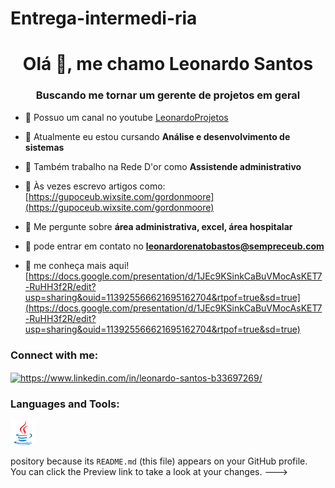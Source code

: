 # Entrega-intermedi-ria

<h1 align="center">Olá 👋, me chamo Leonardo Santos</h1>
<h3 align="center">Buscando me tornar um gerente de projetos em geral</h3>

- 🔭 Possuo um canal no youtube [LeonardoProjetos](https://www.youtube.com/@LeonardoRenatoBatosdosSantos/videos)

- 🌱 Atualmente eu estou cursando **Análise e desenvolvimento de sistemas**

- 👯 Também trabalho na Rede D'or como **Assistende administrativo**

- 📝 Às vezes escrevo artigos como: [https://gupoceub.wixsite.com/gordonmoore](https://gupoceub.wixsite.com/gordonmoore)

- 💬 Me pergunte sobre **área administrativa, excel, área hospitalar**

- 👀 pode entrar em contato no **leonardorenatobastos@sempreceub.com**

- 📄 me conheça mais aqui! [https://docs.google.com/presentation/d/1JEc9KSinkCaBuVMocAsKET7-RuHH3f2R/edit?usp=sharing&ouid=113925566621695162704&rtpof=true&sd=true](https://docs.google.com/presentation/d/1JEc9KSinkCaBuVMocAsKET7-RuHH3f2R/edit?usp=sharing&ouid=113925566621695162704&rtpof=true&sd=true)

<h3 align="left">Connect with me:</h3>
<p align="left">
<a href="https://www.linkedin.com/in/leonardo-santos-b33697269?utm_source=share&utm_campaign=share_via&utm_content=profile&utm_medium=android_app" target="blank"><img align="center" src="https://raw.githubusercontent.com/rahuldkjain/github-profile-readme-generator/master/src/images/icons/Social/linked-in-alt.svg" alt="https://www.linkedin.com/in/leonardo-santos-b33697269/" height="30" width="40" /></a>
</p>

<h3 align="left">Languages and Tools:</h3>
<p align="left"> <a href="https://www.java.com" target="_blank" rel="noreferrer"> <img src="https://raw.githubusercontent.com/devicons/devicon/master/icons/java/java-original.svg" alt="java" width="40" height="40"/> </a> </p>


<!---

- 👋 ola! Me chamo Leonardo Santos
- 👀 I’m interested in ...
- 🌱 I’m currently learning ...
- 💞️ I’m looking to collaborate on ...
- 📫 How to reach me ...
- 😄 Pronouns: ...
- ⚡ Fun fact: ...


Leonardo1Santos/Leonardo1Santos is a ✨ special ✨ repository because its `README.md` (this file) appears on your GitHub profile.
You can click the Preview link to take a look at your changes.
--->
pository because its `README.md` (this file) appears on your GitHub profile.
You can click the Preview link to take a look at your changes.
--->
